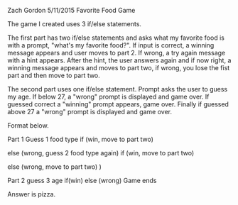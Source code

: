 Zach Gordon
5/11/2015
Favorite Food Game

The game I created uses 3 if/else statements.

The first part has two if/else statements and asks what my favorite food is with a prompt, "what's my favorite food?". If input is correct, a winning message appears and user moves to part 2. If wrong, a try again message with a hint appears. After the hint, the user answers again and if now right, a winning message appears and moves to part two, if wrong, you lose the fist part and then move to part two.

The second part uses one if/else statement. Prompt asks the user to guess my age. If below 27, a "wrong" prompt is displayed and game over. If guessed correct a "winning" prompt appears, game over. Finally if guessed above 27 a "wrong" prompt is displayed and game over.

Format below.

Part 1
Guess 1 food type
if (win, move to part two)

else (wrong, guess 2 food type again)
  if (win, move to part two)

  else (wrong, move to part two)
)

Part 2
guess 3 age
if(win)
else (wrong)
Game ends

Answer is pizza.
